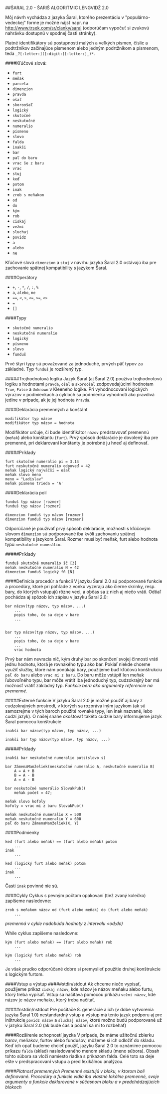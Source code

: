 ##ŠARAL 2.0 - ŠARIŠ ALGORITMIC LENGVIDŽ 2.0

Môj návrh vychádza z jazyka Šaral, ktorého prezentáciu v "populárno-vedeckej" forme je možné nájsť napr. na http://www.trsek.com/sr/clanky/saral (odporúčam vypočuť si zvukovú nahrávku dostupnú v spodnej časti stránky).

Platné identifikátory sú postupnosti malých a veľkých písmen, číslic a podtržníkov začínajúce písmenom alebo jedným podrtžníkom a písmenom, teda `_?[:letter:]([:digit:][:letter:]_)*`.

####Kľúčové slová:
* `furt`
* `meňak`
* `parcela`
* `dimenzion`
* `pravda`
* `ošaľ`
* `skoroošaľ`
* `logický`
* `skutočné`
* `neskutočné`
* `numeralio`
* `písmeno`
* `slovo`
* `falda`
* `inakši`
* `bar`
* `paľ do baru`
* `vrac še z baru`
* `vrac`
* `stuj`
* `keď`
* `potom`
* `inak`
* `zrob s meňakom`
* `od`
* `do`
* `kým`
* `rob`
* `ciskaj`
* `vežmi`
* `sluchaj`
* `povidz`
* `a`
* `alebo`
* `ne`

Kľúčové slová `dimenzion` a `stuj` v návrhu jazyka Šaral 2.0 ostávajú iba pre zachovanie spätnej kompatibility s jazykom Šaral.

####Operátory
* `+`, `-`, `*`, `/`, `:`, `%`
* `a`, `alebo`, `ne` 
* `==`, `<`, `>`, `<=`, `>=`, `<>`
* `=`
* `[]`

####Typy
* `skutočné numeralio`
* `neskutočné numeralio`
* `logický`
* `písmeno`
* `slovo`
* `funduš`

Prvé štyri typy sú považované za jednoduché, prvých päť typov za základné. Typ `funduš` je rozšírený typ.

#####Trojhodnotová logika
Jazyk Šaral (aj Šaral 2.0) používa trojhodnotovú logiku s hodnotami `pravda`, `ošaľ` a `skoroošaľ` zodpovedajúcimi hodnotam `True`, `False` a `Unknown` v Kleeneho logike. Pri vyhodnocovaní logických výrazov v podmienkach a cykloch sa podmienka vyhodnotí ako pravdivá jedine v prípade, ak je jej hodnota `Pravda`.

####Deklarácia premenných a konštánt
```
modifikátor typ názov
modifikátor typ názov = hodnota
```

Modifikátor určuje, či bude identifikátor `názov` predstavovať premennú (`meňak`) alebo konštantu (`furt`). Prvý spôsob deklarácie je dovolený iba pre premenné, pri deklarovaní konštanty je potrebné ju hneď aj definovať.

#####Príklady
```
furt skutočné numeralio pi = 3.14
furt neskutočné numeralio odpoveď = 42
meňak logický najväčší = ošaľ
meňak slovo meno
meno = "Ladislav"
meňak písmeno trieda = 'A'
```

####Deklarácia polí
```
funduš typ názov [rozmer]
funduš typ názov [rozmer]

dimenzion funduš typ názov [rozmer]
dimenzion funduš typ názov [rozmer]
```
Odporúčané je používať prvý spôsob deklarácie, možnosti s kľúčovým slovom `dimenzion` sú podporované iba kvôli zachovaniu spätnej kompatibility s jazykom Šaral. Rozmer musí byť meňak, furt alebo hodnota typu `neskutočné numerálio`.

#####Príklady
```
funduš skutočné numeralio šč [3]
meňak neskutočné numeralio N = 42
dimenzion funduš logický fň [N]
```

####Definícia procedúr a funkcií
V jazyku Šaral 2.0 sú podporované funkcie a procedúry, ktoré pri pohľade z vonku vyzerajú ako čierne skrinky, resp. bary, do ktorých vstupujú rôzne veci, a občas sa z nich aj niečo vráti. Odtiaľ pochádza aj spôzob ich zápisu v jazyku Šaral 2.0:

```
bar názov(typ názov, typ názov, ...) 
	...
	popis toho, čo sa deje v bare
	...


bar typ názov(typ názov, typ názov, ...) 
	...
	popis toho, čo sa deje v bare
	...
	vrac hodnota
```

Prvý bar nám nevracia nič, kým druhý bar po skončení svojej činnosti vráti jednu hodnotu, ktorá je rovnakého typu ako bar.
Pokiaľ niekde chceme využiť služby, ktoré nám ponúkajú bary, použijeme buď kľúčovú konštrukciu `paľ do baru` alebo `vrac mi z baru`. Do baru môže vstúpiť len meňak ľubovoľného typu, bar môže vrátiť iba jednoduchý typ, cudzokrajný bar má možnosť vrátiť základný typ.
*Funkcie berú ako argumenty referencie na premenné.*

#####Externé funkcie
V jazyku Šaral 2.0 je možné použiť aj bary z cudzokrajných prostredí, v ktorých sa rozpráva iným jazykom (ak sú samozrejme v tých baroch  použité rovnaké typy, len inak nazvané, lebo cudzí jazyk). O našej snahe okoštovať takéto cudzie bary informujeme jazyk Šaral pomocou konštrukcie

```
inakši bar názov(typ názov, typ názov, ...) 

inakši bar typ názov(typ názov, typ názov, ...) 
```


#####Príklady
```
inakši bar neskutočné numeralio puts(slovo s)

bar ZámenaManželiek(neskutočné numeralio A, neskutočné numeralio B)
	A = A + B
	B = A - B
	A = A - B
	
bar neskutočné numerálio SlovakPub()
	meňak počet = 47;

meňak slovo kofoly
kofoly = vrac mi z baru SlovakPub()

meňak neskutočné numeralio X = 500
meňak neskutočné numeralio Y = 600
paľ do baru ZámenaManželiek(X, Y)
```
 
####Podmienky
```
keď (furt alebo meňak) == (furt alebo meňak) potom
	...
inak
	...
	
keď (logický furt alebo meňak) potom
	...
inak
	...
```
Časti `inak` povinné nie sú.

####Cykly
Cyklus s pevným počtom opakovaní (tiež zvaný kolečko) zapíšeme nasledovne:
```
zrob s meňakom názov od (furt alebo meňak) do (furt alebo meňak)
	...
```
*premenná v cykle nadobúda hodnoty z intervalu <od;do)*

While cyklus zapíšeme nasledovne:
```
kým (furt alebo meňak) == (furt alebo meňak) rob
	...

kým (logický furt alebo meňak) rob
	...
```
Je však prudko odporúčané dobre si premyslieť použitie druhej konštrukcie s logickým furtom.

####Vstup a výstup
#####stdin/stdout
Ak chceme niečo vypísať, použijeme príkaz `ciskaj názov`, kde názov je názov meňaku alebo furtu, ktorý treba vypísať.
Vstup sa načítava pomocou príkazu `vežmi názov`, kde názov je názov meňaku, ktorý treba načítať.

#####nstdin/nstdout
Pre počítače 8. generácie a ich (v dobe vytvorenia jazyka Šaral 1.0) nestandardný vstup a výstup má tento jazyk podporu aj pre inštrukcie `povidz názov` a `sluchaj názov`, ktoré možno budú podporované už v jazyku Šaral 2.0 (ak bude čas a podarí sa mi to rozbehať)

####Rozšírenie schopností jayzka
V prípade, že máme užitočnú zbierku barov, meňakov, furtov alebo fundušov, môžeme si ich odložiť do skladu. Keď ich opať budeme chcieť použiť, jazyku Šaral 2.0 to oznámime pomocou príkazu `falda` (sklad) nasledovaného menom skladu (meno súbora). Obsah tohto súbora sa vloží namiesto riadka s príkazom falda. Celé toto sa deje ešte v predspracovaní vstupu a pred lexikálnou analýzou.

####*Platnosť premenných*
*Premenné existujú v bloku, v ktorom boli definované. Procedúry a funkcie vidia iba vlastné lokálne premenné, svoje argumenty a funkcie deklarované v súčasnom bloku a v predchádzajúcich blokoch*
